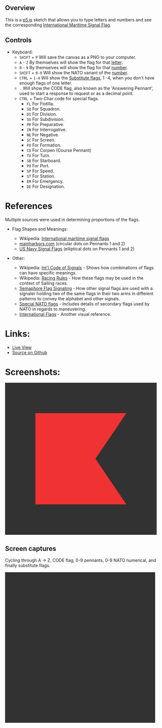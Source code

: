 
## Overview

This is a [p5.js][p5js-home] sketch that allows you to type letters and numbers and see the corresponding [International Maritime Signal Flag][wikipedia-int-maritime].


## Controls

* Keyboard:
    - `SHIFT` + `P` Will save the canvas as a PNG to your computer.
    - `A` - `Z` By themselves will show the flag for that [letter][wiki-int-letters].
    - `0` - `9` By themselves will show the flag for that [number][wiki-int-numbers].
    - `SHIFT` + `0-9` Will show the NATO variant of the [number][wiki-int-numbers].
    - `CTRL` + `1-4` Will show the [Substitute flags][wiki-int-substitute], 1 -4, when you don't have enough flags of one letter.
    - `.` Will show the CODE flag, also known as the 'Answering Pennant', used to start a response to request or as a decimal point.
    - `CTRL` + Two-Char code for special flags.
        - `FL` For Flotilla.
        - `SQ` For Squadron.
        - `DI` For Division.
        - `SU` For Subdivision.
        - `PR` For Preparative.
        - `IN` For Interrogative.
        - `NE` For Negative.
        - `SC` For Screen.
        - `FO` For Formation.
        - `CO` For Corpen (Course Pennant)
        - `TU` For Turn.
        - `SB` For Starboard.
        - `PO` For Port.
        - `SP` For Speed.
        - `ST` For Station.
        - `EM` For Emergency.
        - `DE` For Designation.

# References

Multiple sources were used in determining proportions of the flags.

* Flag Shapes and Meanings:
    - Wikipedia: [International maritime signal flags][wikipedia-int-maritime]
    * [mainharbors.com][mainharbors.com] (circular dots on Pennants 1 and 2)
    * [US Navy Signal Flags][us-navy-mil] (elliptical dots on Pennants 1 and 2)

* Other:
    - Wikipedia: [Int'l Code of Signals][wikipedia-ics-multi] - Shows how combinations of flags can have specific meanings.
    - Wikipedia: [Racing Rules][wikipedia-racing] - How these flags may be used in the context of Sailing races.
    - [Semaphore Flag Signaling][au-semaphore-flags] - How other signal flags are used with a signaler holding two of the same flags in their two arms in different patterns to convey the alphabet and other signals.
    - [Special NATO flags][marinewaypoints.com] - Includes details of secondary flags used by NATO in regards to maneuvering.
    - [International Flags][reddit-int-flags] - Another visual reference.


# Links: 

* [Live View][live-view]
* [Source on Github][source-code]

# Screenshots:

![screenshot][screenshot-01]


## Screen captures

Cycling through A -> Z, CODE flag, 0-9 pennants, 0-9 NATO numerical, and finally substitute flags.

![screencap][screencap-01]



[p5js-home]: https://p5js.org/
[processing-home]: https://processing.org/
[source-code]: https://github.com/brianhonohan/sketchbook/tree/master/p5js/nautical-flags/
[live-view]: https://brianhonohan.com/sketchbook/p5js/nautical-flags/
[screenshot-01]: ./screenshot-01.png
[screencap-01]: ./screencap-01.gif

[mainharbors.com]: http://www.maineharbors.com/flag.htm
[us-navy-mil]: https://www.navy.mil/navydata/communications/flags/flags.html
[wikipedia-int-maritime]: https://en.wikipedia.org/wiki/International_maritime_signal_flags
[wiki-int-letters]: https://en.wikipedia.org/wiki/International_maritime_signal_flags#Letter_flags_(with_ICS_meaning)
[wiki-int-numbers]: https://en.wikipedia.org/wiki/International_maritime_signal_flags#Number_flags
[wiki-int-substitute]: https://en.wikipedia.org/wiki/International_maritime_signal_flags#Substitute

[wikipedia-ics-multi]: https://en.wikipedia.org/wiki/International_Code_of_Signals#Examples_of_multiple-flag_signals
[wikipedia-racing]: https://en.wikipedia.org/wiki/Racing_Rules_of_Sailing
[au-semaphore-flags]: http://www.anbg.gov.au/flags/semaphore.html
[marinewaypoints.com]: http://www.marinewaypoints.com/learn/flags/flags.shtml
[reddit-int-flags]: https://www.reddit.com/r/vexillology/comments/4a9kpq/international_naval_flags_and_pennants/
